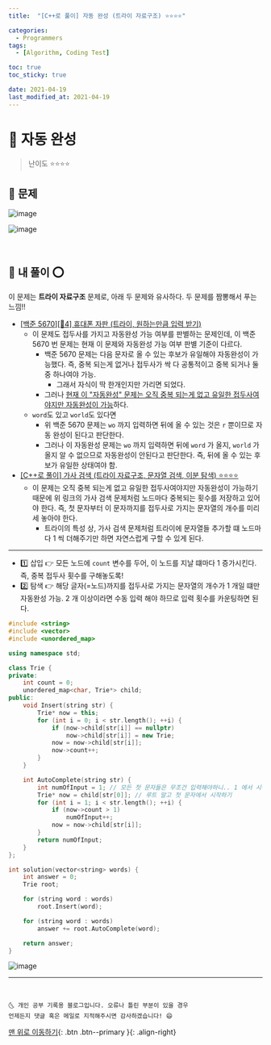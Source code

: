 ```yaml
---
title:  "[C++로 풀이] 자동 완성 (트라이 자료구조) ⭐⭐⭐⭐" 

categories:
  - Programmers
tags:
  - [Algorithm, Coding Test]

toc: true
toc_sticky: true

date: 2021-04-19
last_modified_at: 2021-04-19
---
```


# 📌 자동 완성

> 난이도 ⭐⭐⭐⭐

## 🚀 문제

![image](https://user-images.githubusercontent.com/42318591/115253586-7ca7b080-a167-11eb-972e-419ebd3f176b.png)

![image](https://user-images.githubusercontent.com/42318591/115253617-83362800-a167-11eb-9031-a659b5986a46.png)

<br>

## 🚀 내 풀이 ⭕

이 문제는 **트라이 자료구조** 문제로, 아래 두 문제와 유사하다. 두 문제를 짬뽕해서 푸는 느낌!!

- [[백준 5670][💚4] 휴대폰 자판 (트라이, 원하는만큼 입력 받기)](https://ansohxxn.github.io/boj/5670/)
  - 이 문제도 접두사를 가지고 자동완성 가능 여부를 판별하는 문제인데, 이 백준 5670 번 문제는 현재 이 문제와 자동완성 가능 여부 판별 기준이 다르다.
    - 백준 5670 문제는 다음 문자로 올 수 있는 후보가 유일해야 자동완성이 가능했다. 즉, 중복 되는게 없거나 접두사가 싹 다 공통적이고 중복 되거나 둘 중 하나여야 가능.
      - 그래서 자식이 딱 한개인지만 가리면 되었다.
    - 그러나 <u>현재 이 "자동완성" 문제는 오직 중복 되는게 없고 유일한 접두사여야지만 자동완성이 가능</u>하다.
  - `word`도 있고 `world`도 있다면
    - 위 백준 5670 문제는 `wo` 까지 입력하면 뒤에 올 수 있는 것은 `r` 뿐이므로 자동 완성이 된다고 판단한다.
    - 그러나 이 자동완성 문제는 `wo` 까지 입력하면 뒤에 `word` 가 올지, `world` 가 올지 알 수 없으므로 자동완성이 안된다고 판단한다. 즉, 뒤에 올 수 있는 후보가 유일한 상태여야 함. 
- [[C++로 풀이] 가사 검색 (트라이 자료구조, 문자열 검색, 이분 탐색) ⭐⭐⭐⭐](https://ansohxxn.github.io/programmers/133/)
  - 이 문제는 오직 중복 되는게 없고 유일한 접두사여야지만 자동완성이 가능하기 때문에 위 링크의 가사 검색 문제처럼 노드마다 중복되는 횟수를 저장하고 있어야 한다. 즉, 첫 문자부터 이 문자까지를 접두사로 가지는 문자열의 개수를 미리 세 놓아야 한다.
    - 트라이의 특성 상, 가사 검색 문제처럼 트라이에 문자열들 추가할 떄 노드마다 1 씩 더해주기만 하면 자연스럽게 구할 수 있게 된다.

***

- 1️⃣ 삽입 👉 모든 노드에 `count` 변수를 두어, 이 노드를 지날 떄마다 1 증가시킨다. 즉, 중복 접두사 횟수를 구해놓도록!
- 2️⃣ 탐색 👉 해당 글자(=노드)까지를 접두사로 가지는 문자열의 개수가 1 개일 떄만 자동완성 가능. 2 개 이상이라면 수동 입력 해야 하므로 입력 횟수를 카운팅하면 된다.
  

```cpp
#include <string>
#include <vector>
#include <unordered_map>

using namespace std;

class Trie {
private:
    int count = 0;
    unordered_map<char, Trie*> child;
public:
    void Insert(string str) {
        Trie* now = this;
        for (int i = 0; i < str.length(); ++i) {
            if (now->child[str[i]] == nullptr)
                now->child[str[i]] = new Trie;
            now = now->child[str[i]];
            now->count++;
        }
    }

    int AutoComplete(string str) {
        int numOfInput = 1; // 모든 첫 문자들은 무조건 입력해야하니.. 1 에서 시작
        Trie* now = child[str[0]]; // 루트 말고 첫 문자에서 시작하기
        for (int i = 1; i < str.length(); ++i) {
            if (now->count > 1)
                numOfInput++;
            now = now->child[str[i]];
        }
        return numOfInput;
    }
};

int solution(vector<string> words) {
    int answer = 0;
    Trie root;

    for (string word : words)
        root.Insert(word);

    for (string word : words)
        answer += root.AutoComplete(word);

    return answer;
}
```

![image](https://user-images.githubusercontent.com/42318591/115271376-3dce2680-a178-11eb-8a87-fe517c90ff4f.png)


***
<br>

    🌜 개인 공부 기록용 블로그입니다. 오류나 틀린 부분이 있을 경우 
    언제든지 댓글 혹은 메일로 지적해주시면 감사하겠습니다! 😄

[맨 위로 이동하기](#){: .btn .btn--primary }{: .align-right}